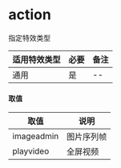 # action
指定特效类型

|适用特效类型|必要|备注|
|---|---|---|
|通用|是|--|

#### 取值
|取值|说明|
|---|---|
|imageadmin|图片序列帧|
|playvideo|全屏视频|
